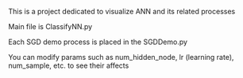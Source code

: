 This is a project dedicated to visualize ANN and its related processes

Main file is ClassifyNN.py

Each SGD demo process is placed in the SGDDemo.py

You can modify params such as num_hidden_node, lr (learning rate), num_sample, etc. to see their affects
